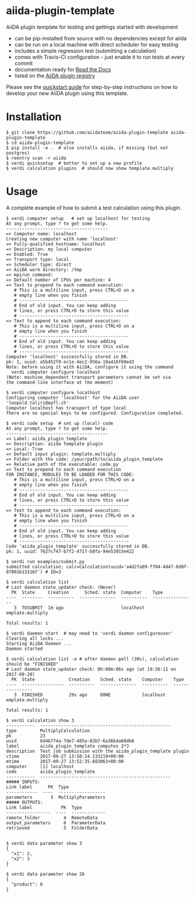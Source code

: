 # aiida-plugin-template

AiiDA plugin template for testing and gettings started with development

* can be pip-installed from source with no dependencies except for aiida
* can be run on a local machine with direct scheduler for easy testing
* includes a simple regression test (submitting a calculation)
* comes with Travis-CI configuration - just enable it to run tests at every commit
* documentation ready for [Read the Docs](http://aiida-plugin-template.readthedocs.io/en/latest/)
* listed on the [AiiDA plugin registry](http://aiidateam.github.io/aiida-registry)

Please see the 
[quickstart guide](http://aiida-core.readthedocs.io/en/latest/developer_guide/plugins/quickstart.html)
for step-by-step instructions on how to develop your new AiiDA plugin using this template.

# Installation

```shell
$ git clone https://github.com/aiidateam/aiida-plugin-template aiida-plugin-template
$ cd aiida-plugin-template
$ pip install -e .  # also installs aiida, if missing (but not postgres)
$ reentry scan -r aiida  
$ verdi quicksetup  # better to set up a new profile
$ verdi calculation plugins  # should now show template.multiply
```

# Usage

A complete example of how to submit a test calculation using this plugin.

```shell
$ verdi computer setup   # set up localhost for testing
At any prompt, type ? to get some help.
---------------------------------------
=> Computer name: localhost
Creating new computer with name 'localhost'
=> Fully-qualified hostname: localhost
=> Description: my local computer
=> Enabled: True
=> Transport type: local
=> Scheduler type: direct
=> AiiDA work directory: /tmp
=> mpirun command:
=> Default number of CPUs per machine: 4
=> Text to prepend to each command execution:
   # This is a multiline input, press CTRL+D on a
   # empty line when you finish
   # ------------------------------------------
   # End of old input. You can keep adding
   # lines, or press CTRL+D to store this value
   # ------------------------------------------
=> Text to append to each command execution:
   # This is a multiline input, press CTRL+D on a
   # empty line when you finish
   # ------------------------------------------
   # End of old input. You can keep adding
   # lines, or press CTRL+D to store this value
   # ------------------------------------------
Computer 'localhost' successfully stored in DB.
pk: 1, uuid: a5b452f0-ec1e-4ec2-956a-10a416f60ed3
Note: before using it with AiiDA, configure it using the command
  verdi computer configure localhost
(Note: machine_dependent transport parameters cannot be set via
the command-line interface at the moment)

$ verdi computer configure localhost 
Configuring computer 'localhost' for the AiiDA user 'leopold.talirz@epfl.ch'
Computer localhost has transport of type local
There are no special keys to be configured. Configuration completed.

$ verdi code setup  # set up (local) code
At any prompt, type ? to get some help.
---------------------------------------
=> Label: aiida_plugin_template
=> Description: aiida template plugin
=> Local: True
=> Default input plugin: template.multiply
=> Folder with the code: /your/path/to/aiida_plugin_template
=> Relative path of the executable: code.py
=> Text to prepend to each command execution
FOR INSTANCE, MODULES TO BE LOADED FOR THIS CODE:
   # This is a multiline input, press CTRL+D on a
   # empty line when you finish
   # ------------------------------------------
   # End of old input. You can keep adding
   # lines, or press CTRL+D to store this value
   # ------------------------------------------
=> Text to append to each command execution:
   # This is a multiline input, press CTRL+D on a
   # empty line when you finish
   # ------------------------------------------
   # End of old input. You can keep adding
   # lines, or press CTRL+D to store this value
   # ------------------------------------------
Code 'aiida_plugin_template' successfully stored in DB.
pk: 1, uuid: 7627c747-b7f2-4717-b0fa-94e53915e422

$ verdi run examples/submit.py
submitted calculation; calc=Calculation(uuid='a4d2fa09-f704-4d47-8d0f-07001b13316f') # ID=3

$ verdi calculation list
# Last daemon state_updater check: (Never)
  PK  State     Creation      Sched. state  Computer    Type
----  --------  ----------  --------------  ----------  ----------------
   3  TOSUBMIT  1m ago                      localhost   emplate.multiply

Total results: 1

$ verdi daemon start  # may need to 'verdi daemon configureuser'
Clearing all locks ...
Starting AiiDA Daemon ...
Daemon started

$ verdi calculation list -a # after daemon poll (30s), calculation should be "FINISHED"
# Last daemon state_updater check: 0h:00m:06s ago (at 19:36:11 on 2017-09-20)
  PK  State             Creation    Sched. state    Computer    Type
----  ----------------  ----------  --------------  ----------  ----------------
   3  FINISHED          29s ago     DONE            localhost   emplate.multiply

Total results: 1

$ verdi calculation show 3
-----------  --------------------------------------------------
type         MultiplyCalculation
pk           23
uuid         6d4b774a-7de7-485a-82b7-6a36b4a60db8
label        aiida_plugin_template computes 2*3
description  Test job submission with the aiida_plugin_template plugin
ctime        2017-09-27 13:50:14.133219+00:00
mtime        2017-09-27 13:52:35.683063+00:00
computer     [1] localhost
code         aiida_plugin_template
-----------  --------------------------------------------------
##### INPUTS:
Link label      PK  Type
------------  ----  ------------------
parameters       3  MultiplyParameters
##### OUTPUTS:
Link label           PK  Type
-----------------  ----  -------------
remote_folder         4  RemoteData
output_parameters     6  ParameterData
retrieved             5  FolderData


$ verdi data parameter show 3
{
  "x1": 2,
  "x2": 3
}

$ verdi data parameter show 26
{
  "product": 6
}

```
